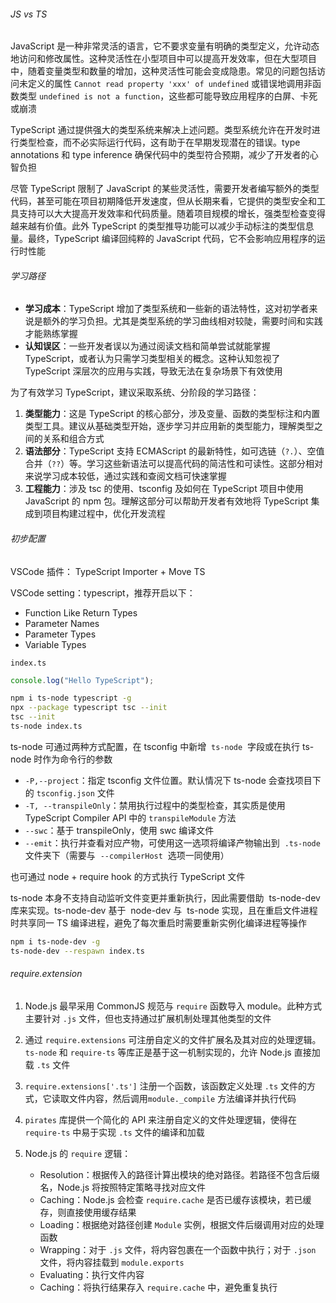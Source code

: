###### JS vs TS

JavaScript 是一种非常灵活的语言，它不要求变量有明确的类型定义，允许动态地访问和修改属性。这种灵活性在小型项目中可以提高开发效率，但在大型项目中，随着变量类型和数量的增加，这种灵活性可能会变成隐患。常见的问题包括访问未定义的属性 `Cannot read property 'xxx' of undefined` 或错误地调用非函数类型 `undefined is not a function`，这些都可能导致应用程序的白屏、卡死或崩溃

TypeScript 通过提供强大的类型系统来解决上述问题。类型系统允许在开发时进行类型检查，而不必实际运行代码，这有助于在早期发现潜在的错误。type annotations 和 type inference 确保代码中的类型符合预期，减少了开发者的心智负担

尽管 TypeScript 限制了 JavaScript 的某些灵活性，需要开发者编写额外的类型代码，甚至可能在项目初期降低开发速度，但从长期来看，它提供的类型安全和工具支持可以大大提高开发效率和代码质量。随着项目规模的增长，强类型检查变得越来越有价值。此外 TypeScript 的类型推导功能可以减少手动标注的类型信息量。最终，TypeScript 编译回纯粹的 JavaScript 代码，它不会影响应用程序的运行时性能

###### 学习路径

- **学习成本**：TypeScript 增加了类型系统和一些新的语法特性，这对初学者来说是额外的学习负担。尤其是类型系统的学习曲线相对较陡，需要时间和实践才能熟练掌握
- **认知误区**：一些开发者误以为通过阅读文档和简单尝试就能掌握 TypeScript，或者认为只需学习类型相关的概念。这种认知忽视了 TypeScript 深层次的应用与实践，导致无法在复杂场景下有效使用

为了有效学习 TypeScript，建议采取系统、分阶段的学习路径：

1. **类型能力**：这是 TypeScript 的核心部分，涉及变量、函数的类型标注和内置类型工具。建议从基础类型开始，逐步学习并应用新的类型能力，理解类型之间的关系和组合方式
2. **语法部分**：TypeScript 支持 ECMAScript 的最新特性，如可选链（`?.`）、空值合并（`??`）等。学习这些新语法可以提高代码的简洁性和可读性。这部分相对来说学习成本较低，通过实践和查阅文档可快速掌握
3. **工程能力**：涉及 tsc 的使用、tsconfig 及如何在 TypeScript 项目中使用 JavaScript 的 npm 包。理解这部分可以帮助开发者有效地将 TypeScript 集成到项目构建过程中，优化开发流程

###### 初步配置

VSCode 插件： TypeScript Importer + Move TS

VSCode setting：typescript，推荐开启以下：

- Function Like Return Types
- Parameter Names
- Parameter Types
- Variable Types

`index.ts`

```TypeScript
console.log("Hello TypeScript");
```

```bash
npm i ts-node typescript -g
npx --package typescript tsc --init
tsc --init
ts-node index.ts
```

ts-node 可通过两种方式配置，在 tsconfig 中新增  `ts-node`  字段或在执行 ts-node 时作为命令行的参数

- `-P,--project`：指定 tsconfig 文件位置。默认情况下 ts-node 会查找项目下的 `tsconfig.json` 文件
- `-T, --transpileOnly`：禁用执行过程中的类型检查，其实质是使用 TypeScript Compiler API 中的 `transpileModule` 方法
- `--swc`：基于 transpileOnly，使用 swc 编译文件
- `--emit`：执行并查看对应产物，可使用这一选项将编译产物输出到  `.ts-node`  文件夹下（需要与  `--compilerHost`  选项一同使用）

也可通过 node + require hook 的方式执行 TypeScript 文件

ts-node 本身不支持自动监听文件变更并重新执行，因此需要借助  ts-node-dev 库来实现。ts-node-dev 基于  node-dev 与  ts-node 实现，且在重启文件进程时共享同一 TS 编译进程，避免了每次重启时需要重新实例化编译进程等操作

```bash
npm i ts-node-dev -g
ts-node-dev --respawn index.ts
```

###### require.extension

1. Node.js 最早采用 CommonJS 规范与 `require` 函数导入 module。此种方式主要针对 `.js` 文件，但也支持通过扩展机制处理其他类型的文件
2. 通过 `require.extensions` 可注册自定义的文件扩展名及其对应的处理逻辑。`ts-node` 和 `require-ts` 等库正是基于这一机制实现的，允许 Node.js 直接加载 `.ts` 文件
3. `require.extensions['.ts']` 注册一个函数，该函数定义处理 `.ts` 文件的方式，它读取文件内容，然后调用`module._compile` 方法编译并执行代码
4. `pirates` 库提供一个简化的 API 来注册自定义的文件处理逻辑，使得在 `require-ts` 中易于实现 `.ts` 文件的编译和加载
5. Node.js 的 `require` 逻辑：

   - Resolution：根据传入的路径计算出模块的绝对路径。若路径不包含后缀名，Node.js 将按照特定策略寻找对应文件
   - Caching：Node.js 会检查 `require.cache` 是否已缓存该模块，若已缓存，则直接使用缓存结果
   - Loading：根据绝对路径创建 `Module` 实例，根据文件后缀调用对应的处理函数
   - Wrapping：对于 `.js` 文件，将内容包裹在一个函数中执行；对于 `.json` 文件，将内容挂载到 `module.exports`
   - Evaluating：执行文件内容
   - Caching：将执行结果存入 `require.cache` 中，避免重复执行



